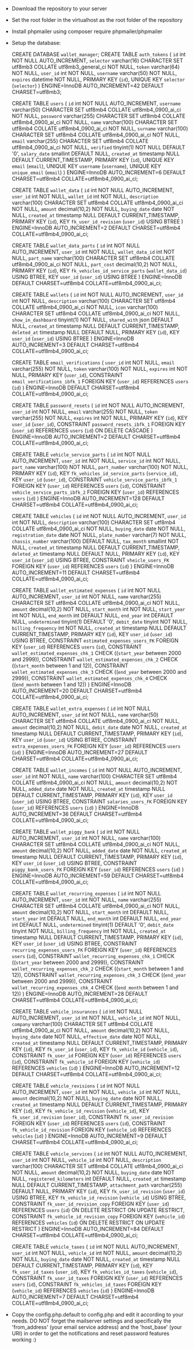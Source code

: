 - Download the repository to your server

- Set the root folder in the virtualhost as the root folder of the repository

- Install phpmailer using composer require phpmailer/phpmailer

- Setup the database:

	CREATE DATABASE `wallet_manager`;
	CREATE TABLE `auth_tokens` (
	  `id` int NOT NULL AUTO_INCREMENT,
	  `selector` varchar(16) CHARACTER SET utf8mb3 COLLATE utf8mb3_general_ci NOT NULL,
	  `token` varchar(64) NOT NULL,
	  `user_id` int NOT NULL,
	  `username` varchar(50) NOT NULL,
	  `expires` datetime NOT NULL,
	  PRIMARY KEY (`id`),
	  UNIQUE KEY `selector` (`selector`)
	) ENGINE=InnoDB AUTO_INCREMENT=42 DEFAULT CHARSET=utf8mb3;

	CREATE TABLE `users` (
	  `id` int NOT NULL AUTO_INCREMENT,
	  `username` varchar(50) CHARACTER SET utf8mb4 COLLATE utf8mb4_0900_ai_ci NOT NULL,
	  `password` varchar(255) CHARACTER SET utf8mb4 COLLATE utf8mb4_0900_ai_ci NOT NULL,
	  `name` varchar(100) CHARACTER SET utf8mb4 COLLATE utf8mb4_0900_ai_ci NOT NULL,
	  `surname` varchar(100) CHARACTER SET utf8mb4 COLLATE utf8mb4_0900_ai_ci NOT NULL,
	  `email` varchar(255) CHARACTER SET utf8mb4 COLLATE utf8mb4_0900_ai_ci NOT NULL,
	  `verified` tinyint(1) NOT NULL DEFAULT '0',
	  `salary_date` smallint DEFAULT NULL,
	  `created_at` timestamp NULL DEFAULT CURRENT_TIMESTAMP,
	  PRIMARY KEY (`id`),
	  UNIQUE KEY `email` (`email`),
	  UNIQUE KEY `username` (`username`),
	  UNIQUE KEY `unique_email` (`email`)
	) ENGINE=InnoDB AUTO_INCREMENT=6 DEFAULT CHARSET=utf8mb4 COLLATE=utf8mb4_0900_ai_ci;

	CREATE TABLE `wallet_data` (
	  `id` int NOT NULL AUTO_INCREMENT,
	  `user_id` int NOT NULL,
	  `wallet_id` int NOT NULL,
	  `description` varchar(100) CHARACTER SET utf8mb4 COLLATE utf8mb4_0900_ai_ci NOT NULL,
	  `amount` decimal(10,2) NOT NULL,
	  `buying_date` date NOT NULL,
	  `created_at` timestamp NULL DEFAULT CURRENT_TIMESTAMP,
	  PRIMARY KEY (`id`),
	  KEY `fk_user_id_revision` (`user_id`) USING BTREE
	) ENGINE=InnoDB AUTO_INCREMENT=2 DEFAULT CHARSET=utf8mb4 COLLATE=utf8mb4_0900_ai_ci;

	CREATE TABLE `wallet_data_parts` (
	  `id` int NOT NULL AUTO_INCREMENT,
	  `user_id` int NOT NULL,
	  `wallet_data_id` int NOT NULL,
	  `part_name` varchar(100) CHARACTER SET utf8mb4 COLLATE utf8mb4_0900_ai_ci NOT NULL,
	  `part_cost` decimal(10,2) NOT NULL,
	  PRIMARY KEY (`id`),
	  KEY `fk_vehicles_id_service_parts` (`wallet_data_id`) USING BTREE,
	  KEY `user_id` (`user_id`) USING BTREE
	) ENGINE=InnoDB DEFAULT CHARSET=utf8mb4 COLLATE=utf8mb4_0900_ai_ci;

	CREATE TABLE `wallets` (
	  `id` int NOT NULL AUTO_INCREMENT,
	  `user_id` int NOT NULL,
	  `description` varchar(100) CHARACTER SET utf8mb4 COLLATE utf8mb4_0900_ai_ci NOT NULL,
	  `icon` varchar(100) CHARACTER SET utf8mb4 COLLATE utf8mb4_0900_ai_ci NOT NULL,
	  `show_in_dashboard` tinyint(1) NOT NULL,
	  `shared_with` json DEFAULT NULL,
	  `created_at` timestamp NULL DEFAULT CURRENT_TIMESTAMP,
	  `deleted_at` timestamp NULL DEFAULT NULL,
	  PRIMARY KEY (`id`),
	  KEY `user_id` (`user_id`) USING BTREE
	) ENGINE=InnoDB AUTO_INCREMENT=3 DEFAULT CHARSET=utf8mb4 COLLATE=utf8mb4_0900_ai_ci;

	CREATE TABLE `email_verifications` (
	  `user_id` int NOT NULL,
	  `email` varchar(255) NOT NULL,
	  `token` varchar(100) NOT NULL,
	  `expires` int NOT NULL,
	  PRIMARY KEY (`user_id`),
	  CONSTRAINT `email_verifications_ibfk_1` FOREIGN KEY (`user_id`) REFERENCES `users` (`id`)
	) ENGINE=InnoDB DEFAULT CHARSET=utf8mb4 COLLATE=utf8mb4_0900_ai_ci;

	CREATE TABLE `password_resets` (
	  `id` int NOT NULL AUTO_INCREMENT,
	  `user_id` int NOT NULL,
	  `email` varchar(255) NOT NULL,
	  `token` varchar(255) NOT NULL,
	  `expires` int NOT NULL,
	  PRIMARY KEY (`id`),
	  KEY `user_id` (`user_id`),
	  CONSTRAINT `password_resets_ibfk_1` FOREIGN KEY (`user_id`) REFERENCES `users` (`id`) ON DELETE CASCADE
	) ENGINE=InnoDB AUTO_INCREMENT=2 DEFAULT CHARSET=utf8mb4 COLLATE=utf8mb4_0900_ai_ci;

	CREATE TABLE `vehicle_service_parts` (
	  `id` int NOT NULL AUTO_INCREMENT,
	  `user_id` int NOT NULL,
	  `service_id` int NOT NULL,
	  `part_name` varchar(100) NOT NULL,
	  `part_number` varchar(100) NOT NULL,
	  PRIMARY KEY (`id`),
	  KEY `fk_vehicles_id_service_parts` (`service_id`),
	  KEY `user_id` (`user_id`),
	  CONSTRAINT `vehicle_service_parts_ibfk_1` FOREIGN KEY (`user_id`) REFERENCES `users` (`id`),
	  CONSTRAINT `vehicle_service_parts_ibfk_2` FOREIGN KEY (`user_id`) REFERENCES `users` (`id`)
	) ENGINE=InnoDB AUTO_INCREMENT=128 DEFAULT CHARSET=utf8mb4 COLLATE=utf8mb4_0900_ai_ci;

	CREATE TABLE `vehicles` (
	  `id` int NOT NULL AUTO_INCREMENT,
	  `user_id` int NOT NULL,
	  `description` varchar(100) CHARACTER SET utf8mb4 COLLATE utf8mb4_0900_ai_ci NOT NULL,
	  `buying_date` date NOT NULL,
	  `registration_date` date NOT NULL,
	  `plate_number` varchar(7) NOT NULL,
	  `chassis_number` varchar(100) DEFAULT NULL,
	  `tax_month` smallint NOT NULL,
	  `created_at` timestamp NULL DEFAULT CURRENT_TIMESTAMP,
	  `deleted_at` timestamp NULL DEFAULT NULL,
	  PRIMARY KEY (`id`),
	  KEY `user_id` (`user_id`) USING BTREE,
	  CONSTRAINT `vheicle_users_FK` FOREIGN KEY (`user_id`) REFERENCES `users` (`id`)
	) ENGINE=InnoDB AUTO_INCREMENT=11 DEFAULT CHARSET=utf8mb4 COLLATE=utf8mb4_0900_ai_ci;

	CREATE TABLE `wallet_estimated_expenses` (
	  `id` int NOT NULL AUTO_INCREMENT,
	  `user_id` int NOT NULL,
	  `name` varchar(255) CHARACTER SET utf8mb4 COLLATE utf8mb4_0900_ai_ci NOT NULL,
	  `amount` decimal(10,2) NOT NULL,
	  `start_month` int NOT NULL,
	  `start_year` int NOT NULL,
	  `end_month` int DEFAULT NULL,
	  `end_year` int DEFAULT NULL,
	  `undetermined` tinyint(1) DEFAULT '0',
	  `debit_date` tinyint NOT NULL,
	  `billing_frequency` int NOT NULL,
	  `created_at` timestamp NULL DEFAULT CURRENT_TIMESTAMP,
	  PRIMARY KEY (`id`),
	  KEY `user_id` (`user_id`) USING BTREE,
	  CONSTRAINT `estimated_expenses_users_FK` FOREIGN KEY (`user_id`) REFERENCES `users` (`id`),
	  CONSTRAINT `wallet_estimated_expenses_chk_1` CHECK ((`start_year` between 2000 and 2999)),
	  CONSTRAINT `wallet_estimated_expenses_chk_2` CHECK ((`start_month` between 1 and 12)),
	  CONSTRAINT `wallet_estimated_expenses_chk_3` CHECK ((`end_year` between 2000 and 2999)),
	  CONSTRAINT `wallet_estimated_expenses_chk_4` CHECK ((`end_month` between 1 and 12))
	) ENGINE=InnoDB AUTO_INCREMENT=20 DEFAULT CHARSET=utf8mb4 COLLATE=utf8mb4_0900_ai_ci;

	CREATE TABLE `wallet_extra_expenses` (
	  `id` int NOT NULL AUTO_INCREMENT,
	  `user_id` int NOT NULL,
	  `name` varchar(50) CHARACTER SET utf8mb4 COLLATE utf8mb4_0900_ai_ci NOT NULL,
	  `amount` decimal(10,2) NOT NULL,
	  `debit_date` date NOT NULL,
	  `created_at` timestamp NULL DEFAULT CURRENT_TIMESTAMP,
	  PRIMARY KEY (`id`),
	  KEY `user_id` (`user_id`) USING BTREE,
	  CONSTRAINT `extra_expenses_users_FK` FOREIGN KEY (`user_id`) REFERENCES `users` (`id`)
	) ENGINE=InnoDB AUTO_INCREMENT=27 DEFAULT CHARSET=utf8mb4 COLLATE=utf8mb4_0900_ai_ci;

	CREATE TABLE `wallet_incomes` (
	  `id` int NOT NULL AUTO_INCREMENT,
	  `user_id` int NOT NULL,
	  `name` varchar(100) CHARACTER SET utf8mb4 COLLATE utf8mb4_0900_ai_ci NOT NULL,
	  `amount` decimal(10,2) NOT NULL,
	  `added_date` date NOT NULL,
	  `created_at` timestamp NULL DEFAULT CURRENT_TIMESTAMP,
	  PRIMARY KEY (`id`),
	  KEY `user_id` (`user_id`) USING BTREE,
	  CONSTRAINT `salaries_users_FK` FOREIGN KEY (`user_id`) REFERENCES `users` (`id`)
	) ENGINE=InnoDB AUTO_INCREMENT=36 DEFAULT CHARSET=utf8mb4 COLLATE=utf8mb4_0900_ai_ci;

	CREATE TABLE `wallet_piggy_bank` (
	  `id` int NOT NULL AUTO_INCREMENT,
	  `user_id` int NOT NULL,
	  `name` varchar(100) CHARACTER SET utf8mb4 COLLATE utf8mb4_0900_ai_ci NOT NULL,
	  `amount` decimal(10,2) NOT NULL,
	  `added_date` date NOT NULL,
	  `created_at` timestamp NULL DEFAULT CURRENT_TIMESTAMP,
	  PRIMARY KEY (`id`),
	  KEY `user_id` (`user_id`) USING BTREE,
	  CONSTRAINT `piggy_bank_users_FK` FOREIGN KEY (`user_id`) REFERENCES `users` (`id`)
	) ENGINE=InnoDB AUTO_INCREMENT=59 DEFAULT CHARSET=utf8mb4 COLLATE=utf8mb4_0900_ai_ci;

	CREATE TABLE `wallet_recurring_expenses` (
	  `id` int NOT NULL AUTO_INCREMENT,
	  `user_id` int NOT NULL,
	  `name` varchar(255) CHARACTER SET utf8mb4 COLLATE utf8mb4_0900_ai_ci NOT NULL,
	  `amount` decimal(10,2) NOT NULL,
	  `start_month` int DEFAULT NULL,
	  `start_year` int DEFAULT NULL,
	  `end_month` int DEFAULT NULL,
	  `end_year` int DEFAULT NULL,
	  `undetermined` tinyint(1) DEFAULT '0',
	  `debit_date` tinyint NOT NULL,
	  `billing_frequency` int NOT NULL,
	  `created_at` timestamp NULL DEFAULT CURRENT_TIMESTAMP,
	  PRIMARY KEY (`id`),
	  KEY `user_id` (`user_id`) USING BTREE,
	  CONSTRAINT `recurring_expenses_users_FK` FOREIGN KEY (`user_id`) REFERENCES `users` (`id`),
	  CONSTRAINT `wallet_recurring_expenses_chk_1` CHECK ((`start_year` between 2000 and 2999)),
	  CONSTRAINT `wallet_recurring_expenses_chk_2` CHECK ((`start_month` between 1 and 12)),
	  CONSTRAINT `wallet_recurring_expenses_chk_3` CHECK ((`end_year` between 2000 and 2999)),
	  CONSTRAINT `wallet_recurring_expenses_chk_4` CHECK ((`end_month` between 1 and 12))
	) ENGINE=InnoDB AUTO_INCREMENT=28 DEFAULT CHARSET=utf8mb4 COLLATE=utf8mb4_0900_ai_ci;

	CREATE TABLE `vehicle_insurances` (
	  `id` int NOT NULL AUTO_INCREMENT,
	  `user_id` int NOT NULL,
	  `vehicle_id` int NOT NULL,
	  `company` varchar(100) CHARACTER SET utf8mb4 COLLATE utf8mb4_0900_ai_ci NOT NULL,
	  `amount` decimal(10,2) NOT NULL,
	  `buying_date` date NOT NULL,
	  `effective_date` date NOT NULL,
	  `created_at` timestamp NULL DEFAULT CURRENT_TIMESTAMP,
	  PRIMARY KEY (`id`),
	  KEY `fk_user_id` (`user_id`),
	  KEY `fk_vehicle_id` (`vehicle_id`),
	  CONSTRAINT `fk_user_id` FOREIGN KEY (`user_id`) REFERENCES `users` (`id`),
	  CONSTRAINT `fk_vehicle_id` FOREIGN KEY (`vehicle_id`) REFERENCES `vehicles` (`id`)
	) ENGINE=InnoDB AUTO_INCREMENT=12 DEFAULT CHARSET=utf8mb4 COLLATE=utf8mb4_0900_ai_ci;

	CREATE TABLE `vehicle_revisions` (
	  `id` int NOT NULL AUTO_INCREMENT,
	  `user_id` int NOT NULL,
	  `vehicle_id` int NOT NULL,
	  `amount` decimal(10,2) NOT NULL,
	  `buying_date` date NOT NULL,
	  `created_at` timestamp NULL DEFAULT CURRENT_TIMESTAMP,
	  PRIMARY KEY (`id`),
	  KEY `fk_vehicle_id_revision` (`vehicle_id`),
	  KEY `fk_user_id_revision` (`user_id`),
	  CONSTRAINT `fk_user_id_revision` FOREIGN KEY (`user_id`) REFERENCES `users` (`id`),
	  CONSTRAINT `fk_vehicle_id_revision` FOREIGN KEY (`vehicle_id`) REFERENCES `vehicles` (`id`)
	) ENGINE=InnoDB AUTO_INCREMENT=9 DEFAULT CHARSET=utf8mb4 COLLATE=utf8mb4_0900_ai_ci;

	CREATE TABLE `vehicle_services` (
	  `id` int NOT NULL AUTO_INCREMENT,
	  `user_id` int NOT NULL,
	  `vehicle_id` int NOT NULL,
	  `description` varchar(100) CHARACTER SET utf8mb4 COLLATE utf8mb4_0900_ai_ci NOT NULL,
	  `amount` decimal(10,2) NOT NULL,
	  `buying_date` date NOT NULL,
	  `registered_kilometers` int DEFAULT NULL,
	  `created_at` timestamp NULL DEFAULT CURRENT_TIMESTAMP,
	  `attachment_path` varchar(255) DEFAULT NULL,
	  PRIMARY KEY (`id`),
	  KEY `fk_user_id_revision` (`user_id`) USING BTREE,
	  KEY `fk_vehicle_id_revision` (`vehicle_id`) USING BTREE,
	  CONSTRAINT `fk_user_id_revision_copy` FOREIGN KEY (`user_id`) REFERENCES `users` (`id`) ON DELETE RESTRICT ON UPDATE RESTRICT,
	  CONSTRAINT `fk_vehicle_id_revision_copy` FOREIGN KEY (`vehicle_id`) REFERENCES `vehicles` (`id`) ON DELETE RESTRICT ON UPDATE RESTRICT
	) ENGINE=InnoDB AUTO_INCREMENT=84 DEFAULT CHARSET=utf8mb4 COLLATE=utf8mb4_0900_ai_ci;

	CREATE TABLE `vehicle_taxes` (
	  `id` int NOT NULL AUTO_INCREMENT,
	  `user_id` int NOT NULL,
	  `vehicle_id` int NOT NULL,
	  `amount` decimal(10,2) NOT NULL,
	  `buying_date` date NOT NULL,
	  `created_at` timestamp NULL DEFAULT CURRENT_TIMESTAMP,
	  PRIMARY KEY (`id`),
	  KEY `fk_user_id_taxes` (`user_id`),
	  KEY `fk_vehicles_id_taxes` (`vehicle_id`),
	  CONSTRAINT `fk_user_id_taxes` FOREIGN KEY (`user_id`) REFERENCES `users` (`id`),
	  CONSTRAINT `fk_vehicles_id_taxes` FOREIGN KEY (`vehicle_id`) REFERENCES `vehicles` (`id`)
	) ENGINE=InnoDB AUTO_INCREMENT=7 DEFAULT CHARSET=utf8mb4 COLLATE=utf8mb4_0900_ai_ci;

- Copy the config.php.default to config.php and edit it according to your needs. DO NOT forget the mailserver settings and specifically the 'from_address' (your email service address) and the 'host_base' (your URI) in order to get the notifications and reset password features working :)
